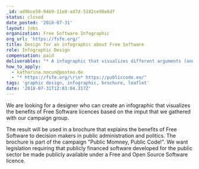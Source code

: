 ```yaml
---
_id: ad9bce50-94b9-11e8-ad7d-5182ce98e6df
status: closed
date_posted: '2018-07-31'
layout: jobs
organization: Free Software Infographic
org_url: 'https://fsfe.org/'
title: Design for an infographic about Free Software
role: Infographic Design
compensation: paid
deliverables: "* A infographic that visualizes different arguments (and includes short texts we will deliver)\r\n* The colors used should fit to our campaign publiccode.eu\r\n* We need the results in an open format, so that our volunteer groups in various european countries can adapt the infographic to different languages. We might like to re-use fragments of the infographic in other contexts (leaflets, online, etc.)\r\n\r\nFor the application:\r\n* Please send us some references\r\n* If you have experince with the design of infographics, this would be perfect"
how_to_apply:
  - katharina.nocun@posteo.de
  - "* https://fsfe.org/\r\n* https://publiccode.eu/"
tags: 'graphic design, infographic, brochure, leaflet'
date: '2018-07-31T12:03:04.317Z'
---
```

We are looking for a designer who can create an infographic that visualizes the benefits of Free Software licences based on the imput that we gathered with our campaign group.

The result will be used in a brochure that explains the benefits of Free Software to decision makers in public administration and politics. The brochure is part of the campaign "Public Momney, Public Code!". We want legislation requiring that publicly financed software developed for the public sector be made publicly available under a Free and Open Source Software licence.
